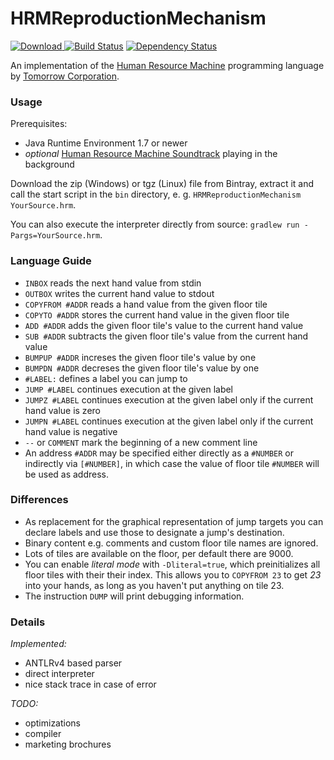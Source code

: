 # HRMReproductionMechanism

[ ![Download](https://api.bintray.com/packages/oreissig/maven/HRMReproductionMechanism/images/download.svg) ](https://bintray.com/oreissig/maven/HRMReproductionMechanism/_latestVersion)
[![Build Status](https://travis-ci.org/oreissig/HRMReproductionMechanism.svg)](https://travis-ci.org/oreissig/HRMReproductionMechanism)
[![Dependency Status](https://www.versioneye.com/user/projects/563a78991d47d40019000853/badge.svg?style=flat)](https://www.versioneye.com/user/projects/563a78991d47d40019000853)

An implementation of the [Human Resource Machine](http://tomorrowcorporation.com/humanresourcemachine) programming language by [Tomorrow Corporation](http://tomorrowcorporation.com).

### Usage

Prerequisites:
* Java Runtime Environment 1.7 or newer
* *optional* [Human Resource Machine Soundtrack](http://tomorrowcorporation.com/human-resource-machine-soundtrack) playing in the background

Download the zip (Windows) or tgz (Linux) file from Bintray, extract it and call the start script in the `bin` directory, e. g. `HRMReproductionMechanism YourSource.hrm`.

You can also execute the interpreter directly from source: `gradlew run -Pargs=YourSource.hrm`.

### Language Guide

* `INBOX` reads the next hand value from stdin
* `OUTBOX` writes the current hand value to stdout
* `COPYFROM #ADDR` reads a hand value from the given floor tile
* `COPYTO #ADDR` stores the current hand value in the given floor tile
* `ADD #ADDR` adds the given floor tile's value to the current hand value
* `SUB #ADDR` subtracts the given floor tile's value from the current hand value
* `BUMPUP #ADDR` increses the given floor tile's value by one
* `BUMPDN #ADDR` decreses the given floor tile's value by one
* `#LABEL:` defines a label you can jump to
* `JUMP #LABEL` continues execution at the given label
* `JUMPZ #LABEL` continues execution at the given label only if the current hand value is zero
* `JUMPN #LABEL` continues execution at the given label only if the current hand value is negative
* `--` or `COMMENT` mark the beginning of a new comment line
* An address `#ADDR` may be specified either directly as a `#NUMBER` or indirectly via `[#NUMBER]`, in which case the value of floor tile `#NUMBER` will be used as address.

### Differences

* As replacement for the graphical representation of jump targets you can declare labels and use those to designate a jump's destination.
* Binary content e.g. comments and custom floor tile names are ignored.
* Lots of tiles are available on the floor, per default there are 9000.
* You can enable _literal mode_ with `-Dliteral=true`, which preinitializes all floor tiles with their their index. This allows you to `COPYFROM 23` to get _23_ into your hands, as long as you haven't put anything on tile 23.
* The instruction `DUMP` will print debugging information.

### Details

_Implemented:_
* ANTLRv4 based parser
* direct interpreter
* nice stack trace in case of error

_TODO:_
* optimizations
* compiler
* marketing brochures

